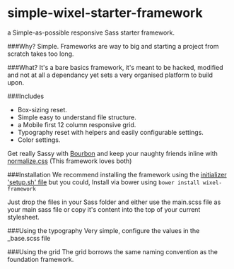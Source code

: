 simple-wixel-starter-framework
==============================

a Simple-as-possible responsive Sass starter framework.

###Why?
Simple. Frameworks are way to big and starting a project from scratch takes too long.

###What?
It's a bare basics framework, it's meant to be hacked, modified and not at all a dependancy yet sets a very organised platform to build upon.

###Includes
* Box-sizing reset.
* Simple easy to understand file structure.
* a Mobile first 12 column responsive grid.
* Typography reset with helpers and easily configurable settings.
* Color settings.

Get really Sassy with [Bourbon](http://bourbon.io/) and keep your naughty friends inline with [normalize.css](http://necolas.github.io/normalize.css/) (This framework loves both)

###Installation
We recommend installing the framework using the [initializer 'setup.sh' file](https://github.com/Wixel/initializer) but you could,
Install via bower using `bower install wixel-framework`

Just drop the files in your Sass folder and either use the main.scss file as your main sass file or copy it's content into the top of your current stylesheet.

###Using the typography
Very simple, configure the values in the _base.scss file

###Using the grid
The grid borrows the same naming convention as the foundation framework.
